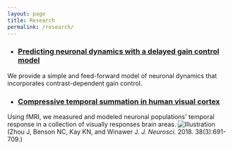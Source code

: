 ```yaml
---
layout: page
title: Research
permalink: /research/
---
```


* ### [Predicting neuronal dynamics with a delayed gain control model](https://www.ncbi.nlm.nih.gov/pmc/articles/PMC6892546/pdf/pcbi.1007484.pdf) ### 

We provide a simple and feed-forward model of neuronal dynamics that incorporates contrast-dependent gain control.

* ### [Compressive temporal summation in human visual cortex](https://www.jneurosci.org/content/jneuro/38/3/691.full.pdf) ### 

Using fMRI, we measured and modeled neuronal populations' temporal response in a collection of visually responses brain areas.
![Illustration]({{site.baseurl}}/images/research/TRF_figure2.jpg)
(Zhou J, Benson NC, Kay KN, and Winawer J. *J. Neurosci.* 2018. 38(3):691-709.)

